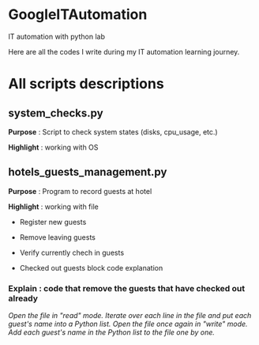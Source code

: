# GoogleITAutomation
IT automation with python lab

Here are all the codes I write during my IT automation learning journey.

# All scripts descriptions

## system_checks.py

**Purpose** : Script to check system states (disks, cpu_usage, etc.)

**Highlight** : working with OS


## hotels_guests_management.py

**Purpose** : Program to record guests at hotel

**Highlight** : working with file

- Register new guests

- Remove leaving guests

- Verify currently chech in guests

- Checked out guests block code explanation


### Explain :  code that remove the guests that have checked out already

*Open the file in "read" mode.*
*Iterate over each line in the file and put each guest's name into a Python list.*
*Open the file once again in "write" mode.*
*Add each guest's name in the Python list to the file one by one.*
